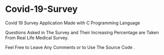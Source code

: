 # Covid-19-Survey
Covid 19 Survey Application Made with C Programming Language 

Questions Asked in The Survey and Their Increasing Percentage are Taken From Real Life Medical Survey.



Feel Free to Leave Any Comments or to Use The Source Code .
